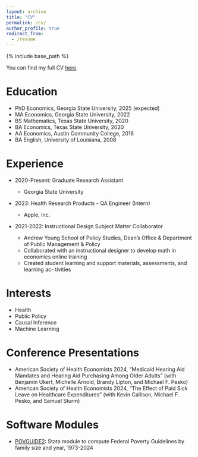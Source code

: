 ```yaml
---
layout: archive
title: "CV"
permalink: /cv/
author_profile: true
redirect_from:
  - /resume
---
```


{% include base_path %}

You can find my full CV [here](https://rbhebert.github.io/files/hebert_cv.pdf).

Education
======
* PhD Economics, Georgia State University, 2025 (expected)
* MA Economics, Georgia State University, 2022
* BS Mathematics, Texas State University, 2020
* BA Economics, Texas State University, 2020
* AA Economics, Austin Community College, 2016
* BA English, University of Louisiana, 2008

Experience
======
* 2020-Present: Graduate Research Assistant
  * Georgia State University

* 2023: Health Research Products - QA Engineer (Intern)
  * Apple, Inc.

* 2021-2022: Instructional Design Subject Matter Collaborator
  * Andrew Young School of Policy Studies, Dean’s Office & Department of Public Management & Policy
  * Collaborated with an instructional designer to develop math in economics online training
  * Created student learning and support materials, assessments, and learning ac- tivities
  
Interests
======
* Health
* Public Policy
* Causal Inference
* Machine Learning

Conference Presentations
======
* American Society of Health Economists 2024, “Medicaid Hearing Aid Mandates and Hearing Aid Purchasing Among Older Adults” (with Benjamin Ukert, Michelle Arnold, Brandy Lipton, and Michael F. Pesko)
* American Society of Health Economists 2024, “The Effect of Paid Sick Leave on Healthcare Expenditures” (with Kevin Callison, Michael F. Pesko, and Samuel Sturm)
  
Software Modules
======
* [POVGUIDE2](https://ideas.repec.org/c/boc/bocode/s459244.html): Stata module to compute Federal Poverty Guidelines by family size and year, 1973-2024
  

